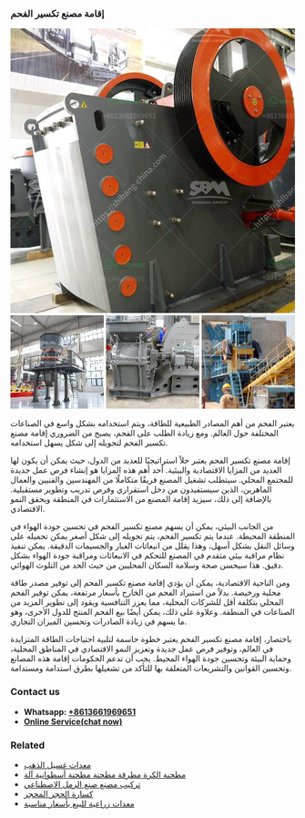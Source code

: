 <h3>إقامة مصنع تكسير الفحم</h3><img src='1701746528.jpg' alt=''><p>يعتبر الفحم من أهم المصادر الطبيعية للطاقة، ويتم استخدامه بشكل واسع في الصناعات المختلفة حول العالم. ومع زيادة الطلب على الفحم، يصبح من الضروري إقامة مصنع تكسير الفحم لتحويله إلى شكل يسهل استخدامه.</p><p>إقامة مصنع تكسير الفحم يعتبر حلاً استراتيجيًا للعديد من الدول، حيث يمكن أن يكون لها العديد من المزايا الاقتصادية والبيئية. أحد أهم هذه المزايا هو إنشاء فرص عمل جديدة للمجتمع المحلي. سيتطلب تشغيل المصنع فريقًا متكاملًا من المهندسين والفنيين والعمال الماهرين، الذين سيستفيدون من دخل استقراري وفرص تدريب وتطوير مستقبلية. بالإضافة إلى ذلك، سيزيد إقامة المصنع من الاستثمارات في المنطقة ويحقق النمو الاقتصادي.</p><p>من الجانب البيئي، يمكن أن يسهم مصنع تكسير الفحم في تحسين جودة الهواء في المنطقة المحيطة. عندما يتم تكسير الفحم، يتم تحويله إلى شكل أصغر يمكن تحميله على وسائل النقل بشكل أسهل، وهذا يقلل من انبعاثات الغبار والجسيمات الدقيقة. يمكن تنفيذ نظام مراقبة بيئي متقدم في المصنع للتحكم في الانبعاثات ومراقبة جودة الهواء بشكل دقيق. هذا سيحسن صحة وسلامة السكان المحليين من حيث الحد من التلوث الهوائي.</p><p>ومن الناحية الاقتصادية، يمكن أن يؤدي إقامة مصنع تكسير الفحم إلى توفير مصدر طاقة محلية ورخيصة. بدلاً من استيراد الفحم من الخارج بأسعار مرتفعة، يمكن توفير الفحم المحلي بتكلفة أقل للشركات المحلية، مما يعزز التنافسية ويقود إلى تطوير المزيد من الصناعات في المنطقة. وعلاوة على ذلك، يمكن أيضًا بيع الفحم المنتج للدول الأخرى، وهو ما يسهم في زيادة الصادرات وتحسين الميزان التجاري.</p><p>باختصار، إقامة مصنع تكسير الفحم يعتبر خطوة حاسمة لتلبية احتياجات الطاقة المتزايدة في العالم، وتوفير فرص عمل جديدة وتعزيز النمو الاقتصادي في المناطق المحلية، وحماية البيئة وتحسين جودة الهواء المحيط. يجب أن تدعم الحكومات إقامة هذه المصانع وتحسين القوانين والتشريعات المتعلقة بها للتأكد من تشغيلها بطرق استدامة ومستدامة.</p><h3>Contact us</h3><ul><li><strong>Whatsapp:&nbsp;<a href="https://wa.me/8613661969651">+8613661969651</a></strong></li><li><a href="https://swt.shibang-china.com/?git&amp;zhl&amp;إقامة مصنع تكسير الفحم"><strong>Online Service(chat now)</strong></a></li></ul><h3>Related</h3><ul><li><a href='معدات غسيل الذهب.md'>معدات غسيل الذهب</a></li><li><a href='مطحنة الكرة مطرقة مطحنة مطحنة أسطوانية آلة.md'>مطحنة الكرة مطرقة مطحنة مطحنة أسطوانية آلة</a></li><li><a href='تركيب مصنع صنع الرمل الاصطناعي.md'>تركيب مصنع صنع الرمل الاصطناعي</a></li><li><a href='كسارة الحجر المحجر.md'>كسارة الحجر المحجر</a></li><li><a href='معدات زراعية للبيع بأسعار مناسبة.md'>معدات زراعية للبيع بأسعار مناسبة</a></li></ul>